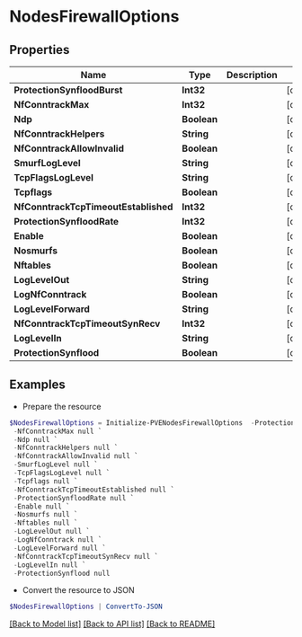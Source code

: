 # NodesFirewallOptions
## Properties

Name | Type | Description | Notes
------------ | ------------- | ------------- | -------------
**ProtectionSynfloodBurst** | **Int32** |  | [optional] 
**NfConntrackMax** | **Int32** |  | [optional] 
**Ndp** | **Boolean** |  | [optional] 
**NfConntrackHelpers** | **String** |  | [optional] 
**NfConntrackAllowInvalid** | **Boolean** |  | [optional] 
**SmurfLogLevel** | **String** |  | [optional] 
**TcpFlagsLogLevel** | **String** |  | [optional] 
**Tcpflags** | **Boolean** |  | [optional] 
**NfConntrackTcpTimeoutEstablished** | **Int32** |  | [optional] 
**ProtectionSynfloodRate** | **Int32** |  | [optional] 
**Enable** | **Boolean** |  | [optional] 
**Nosmurfs** | **Boolean** |  | [optional] 
**Nftables** | **Boolean** |  | [optional] 
**LogLevelOut** | **String** |  | [optional] 
**LogNfConntrack** | **Boolean** |  | [optional] 
**LogLevelForward** | **String** |  | [optional] 
**NfConntrackTcpTimeoutSynRecv** | **Int32** |  | [optional] 
**LogLevelIn** | **String** |  | [optional] 
**ProtectionSynflood** | **Boolean** |  | [optional] 

## Examples

- Prepare the resource
```powershell
$NodesFirewallOptions = Initialize-PVENodesFirewallOptions  -ProtectionSynfloodBurst null `
 -NfConntrackMax null `
 -Ndp null `
 -NfConntrackHelpers null `
 -NfConntrackAllowInvalid null `
 -SmurfLogLevel null `
 -TcpFlagsLogLevel null `
 -Tcpflags null `
 -NfConntrackTcpTimeoutEstablished null `
 -ProtectionSynfloodRate null `
 -Enable null `
 -Nosmurfs null `
 -Nftables null `
 -LogLevelOut null `
 -LogNfConntrack null `
 -LogLevelForward null `
 -NfConntrackTcpTimeoutSynRecv null `
 -LogLevelIn null `
 -ProtectionSynflood null
```

- Convert the resource to JSON
```powershell
$NodesFirewallOptions | ConvertTo-JSON
```

[[Back to Model list]](../README.md#documentation-for-models) [[Back to API list]](../README.md#documentation-for-api-endpoints) [[Back to README]](../README.md)

